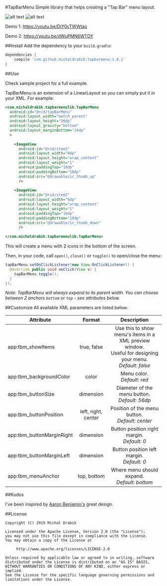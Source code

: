 #TapBarMenu
Simple library that helps creating a "Tap Bar" menu layout.

![alt text](http://i.giphy.com/ZRCzrySXUaMwM.gif "Demo 1")
![alt text](http://i.giphy.com/zIBFfp4iLlGAo.gif "Demo 2")

Demo 1: https://youtu.be/DjY0cTWWtao

Demo 2: https://youtu.be/dWuPMN6WTOY

##Install
Add the dependency to your `build.gradle`:

```groovy
dependencies {
    compile 'com.github.michaldrabik:tapbarmenu:1.0.1'
}
```

##Use

Check sample project for a full example.

TapBarMenu is an extension of a LinearLayout so you can simply put it in your XML. For example:
```xml
<com.michaldrabik.tapbarmenulib.TapBarMenu
  android:id="@+id/tapBarMenu"
  android:layout_width="match_parent"
  android:layout_height="56dp"
  android:layout_gravity="bottom"
  android:layout_marginBottom="24dp"
  >
  
    <ImageView
      android:id="@+id/item1"
      android:layout_width="0dp"
      android:layout_height="wrap_content"
      android:layout_weight="1"
      android:paddingTop="10dp"
      android:paddingBottom="10dp"
      android:src="@drawable/ic_thumb_up"
      />
  
    <ImageView
      android:id="@+id/item2"
      android:layout_width="0dp"
      android:layout_height="wrap_content"
      android:layout_weight="1"
      android:paddingTop="10dp"
      android:paddingBottom="10dp"
      android:src="@drawable/ic_thumb_down"
      />
   
</com.michaldrabik.tapbarmenulib.TapBarMenu>
```
This will create a menu with 2 icons in the bottom of the screen.

Then, in your code, call `open()`, `close()` or `toggle()` to open/close the menu: 
```java
tapBarMenu.setOnClickListener(new View.OnClickListener() {
  @Override public void onClick(View v) {
    tapBarMenu.toggle();
  }
});
```

*Note: TapBarMenu will always expand to its parent width. You can choose between 2 anchors `bottom` or `top` - see attributes below.*

##Customize
All available XML parameters are listed below:

| Attribute     | Format         | Description  |
| ------------- |:-------------:|:-----:|
| app:tbm_showItems|true, false|Use this to show menu's items in a XML preview window.<br>Useful for designing your menu.<br>*Default: false*|
| app:tbm_backgroundColor|color|Menu color.<br>*Default: red*|
| app:tbm_buttonSize|dimension|Diameter of the menu button.<br>*Default: 56dp*|
| app:tbm_buttonPosition|left, right, center|Position of the menu button.<br>*Default: center*|
| app:tbm_buttonMarginRight|dimension|Button position right margin.<br>*Default: 0*|
| app:tbm_buttonMarginLeft|dimension|Button position left margin.<br>*Default: 0*|
| app:tbm_menuAnchor|top, bottom|Where menu should expand.<br>*Default: bottom*|

##Kudos

I've been inspired by [Aaron Benjamin's](https://dribbble.com/shots/2345329-Tab-Bar-Animation) great design.

##License

    Copyright (C) 2015 Michal Drabik

    Licensed under the Apache License, Version 2.0 (the "License");
    you may not use this file except in compliance with the License.
    You may obtain a copy of the License at

         http://www.apache.org/licenses/LICENSE-2.0

    Unless required by applicable law or agreed to in writing, software
    distributed under the License is distributed on an "AS IS" BASIS,
    WITHOUT WARRANTIES OR CONDITIONS OF ANY KIND, either express or implied.
    See the License for the specific language governing permissions and
    limitations under the License.
    
